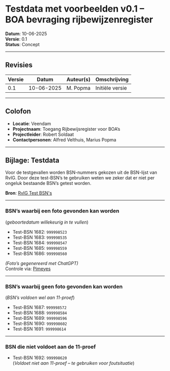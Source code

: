 
# Testdata met voorbeelden v0.1 – BOA bevraging rijbewijzenregister

**Datum**: 10-06-2025  
**Versie**: 0.1  
**Status**: Concept  

---

## Revisies

| Versie | Datum      | Auteur(s)     | Omschrijving       |
|--------|------------|---------------|--------------------|
| 0.1    | 10-06-2025 | M. Popma      | Initiële versie     |

---

## Colofon

- **Locatie**: Veendam  
- **Projectnaam**: Toegang Rijbewijsregister voor BOA’s  
- **Projectleider**: Robert Soldaat  
- **Contactpersonen**: Alfred Velthuis, Marius Popma  

---

## Bijlage: Testdata

Voor de testgevallen worden BSN-nummers gekozen uit de BSN-lijst van RvIG. Door deze test-BSN’s te gebruiken weten we zeker dat er niet per ongeluk bestaande BSN’s getest worden.  

**Bron**: [RvIG Test BSN's](https://www.rvig.nl/test-bsn-a-nummers-omnummertabel)

---

### BSN’s waarbij een foto gevonden kan worden  
(*geboortedatum willekeurig in te vullen*)

- Test-BSN 1682: `999998523`  
- Test-BSN 1683: `999998535`  
- Test-BSN 1684: `999998547`  
- Test-BSN 1685: `999998559`  
- Test-BSN 1686: `999998560`  

*(Foto’s gegenereerd met ChatGPT)*  
Controle via: [Pimeyes](http://www.pimeyes.com)

---

### BSN’s waarbij **geen** foto gevonden kan worden  
(*BSN’s voldoen wel aan 11-proef*)

- Test-BSN 1687: `999998572`  
- Test-BSN 1688: `999998584`  
- Test-BSN 1689: `999998596`  
- Test-BSN 1690: `999998602`  
- Test-BSN 1691: `999998614`  

---

### BSN die **niet voldoet** aan de 11-proef  

- Test-BSN 1692: `999998620`  
(*Voldoet niet aan 11-proef – te gebruiken voor foutsituatie*)
